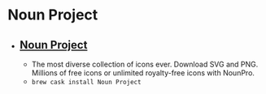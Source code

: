 # Noun Project
- [Noun Project](https://thenounproject.com/)
  - 
  - The most diverse collection of icons ever. Download SVG and PNG. Millions of free icons or unlimited royalty-free icons with NounPro.
  - `brew cask install Noun Project`
